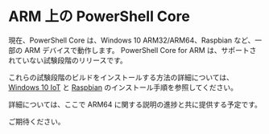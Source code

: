 # <a name="powershell-core-on-arm"></a>ARM 上の PowerShell Core

現在、PowerShell Core は、Windows 10 ARM32/ARM64、Raspbian など、一部の ARM デバイスで動作します。
PowerShell Core for ARM は、サポートされていない試験段階のリリースです。

これらの試験段階のビルドをインストールする方法の詳細については、[Windows 10 IoT](installing-powershell-core-on-windows.md#deploying-on-windows-iot) と [Raspbian](installing-powershell-core-on-linux.md#raspbian) のインストール手順を参照してください。

詳細については、ここで ARM64 に関する説明の進捗と共に提供する予定です。

ご期待ください。
